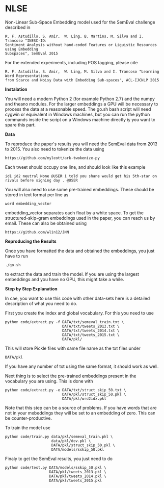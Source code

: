 NLSE
====
Non-Linear Sub-Space Embedding model used for the SemEval challenge described
in

    R. F. Astudillo, S. Amir,  W. Ling, B. Martins, M. Silva and I. Trancoso "INESC-ID: 
    Sentiment Analysis without hand-coded Features or Liguistic Resources using Embedding 
    Subspaces", SemEval 2015
    
For the extended experiments, including POS tagging, please cite

    R. F. Astudillo, S. Amir,  W. Ling, M. Silva and I. Trancoso "Learning Word Representations 
    from Scarce and Noisy Data with Embedding Sub-spaces", ACL-IJCNLP 2015

**Instalation**

You will need a modern Python 2 (for example Python 2.7) and the numpy and 
theano modules. For the larger embeddings a GPU will be necessary to process 
the data at a reasonable speed. The go.sh bash script will need cygwin or
equivalent in Windows machines, but you can run the python commands 
inside the script on a Windows machine directly iy you want to spare this part.

**Data**

To reproduce the paper's results you will need the SemEval data from 2013 to
2015. You also need to tokenize the data using

    https://github.com/myleott/ark-twokenize-py

Each tweet should occupy one line, and should look like this example

    id1 id2 neutral None @USER i told you shane would get his 5th-star on rivals before signing day . @USER

You will also need to use some pre-trained embeddings. These should be stored in text
format per line as

    word embedding_vector

embedding_vector separates each float by a white space. To get the
structured-skip-gram embeddings used in the paper, you can reach us by email. 
These can also be obtained using 

    https://github.com/wlin12/JNN

**Reproducing the Results**

Once you have formatted the data and obtained the embeddings, you just have to run 

    ./go.sh

to extract the data and train the model. If you are using the largest embeddings
and you have no GPU, this might take a while.

**Step by Step Explanation**

In cae, you want to use this code with other data-sets here is a detailed
description of what you need to do.

First you create the index and global vocabulary. For this you need to use

    python code/extract.py -f DATA/txt/semeval_train.txt \
                              DATA/txt/tweets_2013.txt \
                              DATA/txt/tweets_2014.txt \
                              DATA/txt/tweets_2015.txt \
                              DATA/pkl/ 

This will store Pickle files with same file name as the txt files under 

    DATA/pkl

If you have any number of txt using the same format, it should work as well.

Next thing is to select the pre-trained embeddings present in the vocabulary
you are using. This is done with

    python code/extract.py -e DATA/txt/struct_skip_50.txt \
                              DATA/pkl/struct_skip_50.pkl \
                              DATA/pkl/wrd2idx.pkl

Note that this step can be a source of problems. If you have words that are not
in your mebeddings they will be set to an embedding of zero. This can be
counter-productive.

To train the model use

    python code/train.py data/pkl/semeval_train.pkl \
                         data/pkl/dev.pkl \
                         DATA/pkl/struct_skip_50.pkl \
                         DATA/models/sskip_50.pkl

Finaly to get the SemEval results, you just need to do

    python code/test.py DATA/models/sskip_50.pkl \
                        DATA/pkl/tweets_2013.pkl \
                        DATA/pkl/tweets_2014.pkl \
                        DATA/pkl/tweets_2015.pkl

